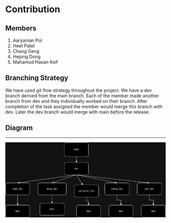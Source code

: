 # Contribution

## Members
1. Aaryaman Pol
2. Heet Patel
3. Chang Geng
4. Heping Dong
5. Mahamud Hasan Asif

## Branching Strategy 
We have used git flow strategy throughout the project. We have a dev branch derived from the main branch. Each of the member made another branch from dev and they individually worked on their branch. After completion of the task assigned the member would merge this branch with dev. Later the dev branch would merge with main before the release.

## Diagram
---
![contribution](contribution.png "An example image")

